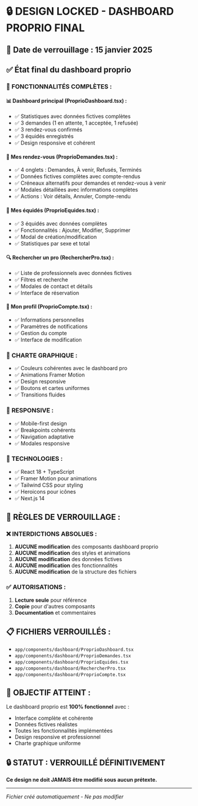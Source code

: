 # 🔒 DESIGN LOCKED - DASHBOARD PROPRIO FINAL

## 📅 Date de verrouillage : 15 janvier 2025

## ✅ État final du dashboard proprio

### 🎯 **FONCTIONNALITÉS COMPLÈTES :**

#### **📊 Dashboard principal (ProprioDashboard.tsx) :**
- ✅ Statistiques avec données fictives complètes
- ✅ 3 demandes (1 en attente, 1 acceptée, 1 refusée)
- ✅ 3 rendez-vous confirmés
- ✅ 3 équidés enregistrés
- ✅ Design responsive et cohérent

#### **📅 Mes rendez-vous (ProprioDemandes.tsx) :**
- ✅ 4 onglets : Demandes, À venir, Refusés, Terminés
- ✅ Données fictives complètes avec compte-rendus
- ✅ Créneaux alternatifs pour demandes et rendez-vous à venir
- ✅ Modales détaillées avec informations complètes
- ✅ Actions : Voir détails, Annuler, Compte-rendu

#### **🐎 Mes équidés (ProprioEquides.tsx) :**
- ✅ 3 équidés avec données complètes
- ✅ Fonctionnalités : Ajouter, Modifier, Supprimer
- ✅ Modal de création/modification
- ✅ Statistiques par sexe et total

#### **🔍 Rechercher un pro (RechercherPro.tsx) :**
- ✅ Liste de professionnels avec données fictives
- ✅ Filtres et recherche
- ✅ Modales de contact et détails
- ✅ Interface de réservation

#### **👤 Mon profil (ProprioCompte.tsx) :**
- ✅ Informations personnelles
- ✅ Paramètres de notifications
- ✅ Gestion du compte
- ✅ Interface de modification

### 🎨 **CHARTE GRAPHIQUE :**
- ✅ Couleurs cohérentes avec le dashboard pro
- ✅ Animations Framer Motion
- ✅ Design responsive
- ✅ Boutons et cartes uniformes
- ✅ Transitions fluides

### 📱 **RESPONSIVE :**
- ✅ Mobile-first design
- ✅ Breakpoints cohérents
- ✅ Navigation adaptative
- ✅ Modales responsive

### 🔧 **TECHNOLOGIES :**
- ✅ React 18 + TypeScript
- ✅ Framer Motion pour animations
- ✅ Tailwind CSS pour styling
- ✅ Heroicons pour icônes
- ✅ Next.js 14

## 🚫 **RÈGLES DE VERROUILLAGE :**

### ❌ **INTERDICTIONS ABSOLUES :**
1. **AUCUNE modification** des composants dashboard proprio
2. **AUCUNE modification** des styles et animations
3. **AUCUNE modification** des données fictives
4. **AUCUNE modification** des fonctionnalités
5. **AUCUNE modification** de la structure des fichiers

### ✅ **AUTORISATIONS :**
1. **Lecture seule** pour référence
2. **Copie** pour d'autres composants
3. **Documentation** et commentaires

## 📋 **FICHIERS VERROUILLÉS :**
- `app/components/dashboard/ProprioDashboard.tsx`
- `app/components/dashboard/ProprioDemandes.tsx`
- `app/components/dashboard/ProprioEquides.tsx`
- `app/components/dashboard/RechercherPro.tsx`
- `app/components/dashboard/ProprioCompte.tsx`

## 🎯 **OBJECTIF ATTEINT :**
Le dashboard proprio est **100% fonctionnel** avec :
- Interface complète et cohérente
- Données fictives réalistes
- Toutes les fonctionnalités implémentées
- Design responsive et professionnel
- Charte graphique uniforme

## 🔒 **STATUT : VERROUILLÉ DÉFINITIVEMENT**

**Ce design ne doit JAMAIS être modifié sous aucun prétexte.**

---
*Fichier créé automatiquement - Ne pas modifier*

